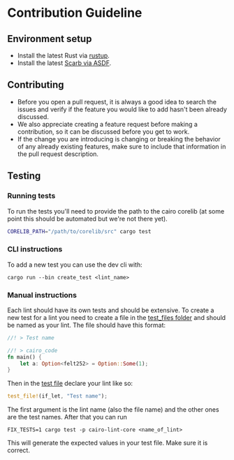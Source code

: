 <h1 style="border-bottom: 0;">Contribution Guideline</h1>


## Environment setup

- Install the latest Rust via [rustup](https://doc.rust-lang.org/cargo/getting-started/installation.html).
- Install the latest [Scarb via ASDF](https://docs.swmansion.com/scarb/download.html#install-via-asdf).

## Contributing

- Before you open a pull request, it is always a good idea to search the issues and verify if the feature you would like
to add hasn't been already discussed.
- We also appreciate creating a feature request before making a contribution, so it can be discussed before you get to
work.
- If the change you are introducing is changing or breaking the behavior of any already existing features, make sure to
include that information in the pull request description.

## Testing

### Running tests

To run the tests you'll need to provide the path to the cairo corelib (at some point this should be automated but we're
not there yet).

```sh
CORELIB_PATH="/path/to/corelib/src" cargo test
```

### CLI instructions

To add a new test you can use the dev cli with:

```
cargo run --bin create_test <lint_name>
```

### Manual instructions

Each lint should have its own tests and should be extensive. To create a new test for a lint you need to create a file
in the [test_files folder](./crates/cairo-lint-core/tests/test_files/) and should be named as your lint. The file should
have this format:

```rust
//! > Test name

//! > cairo_code
fn main() {
    let a: Option<felt252> = Option::Some(1);
}
```

Then in the [test file](crates/cairo-lint-core/tests/tests.rs) declare your lint like so:

```rust
test_file!(if_let, "Test name");
```

The first argument is the lint name (also the file name) and the other ones are the test names. After that you can run

```
FIX_TESTS=1 cargo test -p cairo-lint-core <name_of_lint>
```

This will generate the expected values in your test file. Make sure it is correct.
